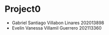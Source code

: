 # Project0
- Gabriel Santiago Villabon Linares 202013898
- Evelin Vanessa Villamil Guerrero 202113360